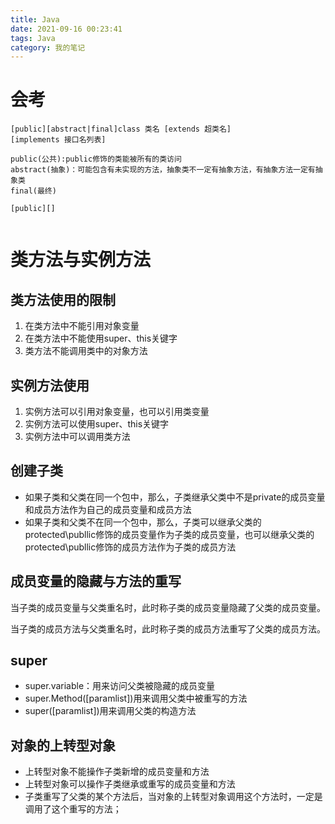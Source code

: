 ```yaml
---
title: Java
date: 2021-09-16 00:23:41
tags: Java
category: 我的笔记
---
```

# 会考
```
[public][abstract|final]class 类名 [extends 超类名]
[implements 接口名列表]

public(公共):public修饰的类能被所有的类访问
abstract(抽象)：可能包含有未实现的方法，抽象类不一定有抽象方法，有抽象方法一定有抽象类
final(最终)

[public][]


```
# 类方法与实例方法
## 类方法使用的限制
1. 在类方法中不能引用对象变量
2. 在类方法中不能使用super、this关键字
3. 类方法不能调用类中的对象方法
## 实例方法使用
1. 实例方法可以引用对象变量，也可以引用类变量
2. 实例方法可以使用super、this关键字
3. 实例方法中可以调用类方法

## 创建子类
- 如果子类和父类在同一个包中，那么，子类继承父类中不是private的成员变量和成员方法作为自己的成员变量和成员方法
- 如果子类和父类不在同一个包中，那么，子类可以继承父类的protected\publlic修饰的成员变量作为子类的成员变量，也可以继承父类的protected\publlic修饰的成员方法作为子类的成员方法
## 成员变量的隐藏与方法的重写

当子类的成员变量与父类重名时，此时称子类的成员变量隐藏了父类的成员变量。

当子类的成员方法与父类重名时，此时称子类的成员方法重写了父类的成员方法。
## super
- super.variable：用来访问父类被隐藏的成员变量
- super.Method([paramlist])用来调用父类中被重写的方法
- super([paramlist])用来调用父类的构造方法

## 对象的上转型对象
- 上转型对象不能操作子类新增的成员变量和方法
- 上转型对象可以操作子类继承或重写的成员变量和方法
- 子类重写了父类的某个方法后，当对象的上转型对象调用这个方法时，一定是调用了这个重写的方法；

